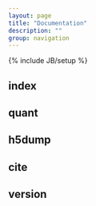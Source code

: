 ```yaml
---
layout: page
title: "Documentation"
description: ""
group: navigation
---
```

{% include JB/setup %}

## index

## quant

## h5dump

## cite

## version
